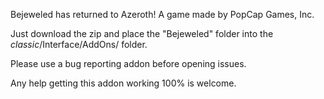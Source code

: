 Bejeweled has returned to Azeroth! A game made by PopCap Games, Inc.

Just download the zip and place the "Bejeweled" folder into the _classic_/Interface/AddOns/ folder.

Please use a bug reporting addon before opening issues.

Any help getting this addon working 100% is welcome.

